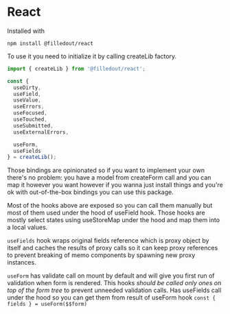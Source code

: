 # React

Installed with

```npm
npm install @filledout/react
```

To use it you need to initialize it by calling createLib factory.

```typescript
import { createLib } from '@filledout/react';

const {
  useDirty,
  useField,
  useValue,
  useErrors,
  useFocused,
  useTouched,
  useSubmitted,
  useExternalErrors,

  useForm,
  useFields
} = createLib();
```

Those bindings are opinionated so if you want to implement your own there's no problem: you have a model from createForm call and you can map it however you want however if you wanna just install things and you're ok with out-of-the-box bindings you can use this package.

Most of the hooks above are exposed so you can call them manually but most of them used under the hood of useField hook. Those hooks are mostly select states using useStoreMap under the hood and map them into a local values.

`useFields` hook wraps original fields reference which is proxy object by itself and caches the results of proxy calls so it can keep proxy references to prevent breaking of memo components by spawning new proxy instances.

`useForm` has validate call on mount by default and will give you first run of validation when form is rendered. This hooks *should be called only ones on top of the form tree* to prevent unneeded validation calls. Has useFields call under the hood so you can get them from result of useForm hook `const { fields } = useForm($$form)`
